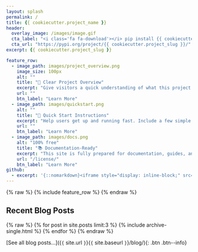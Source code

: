 ```yaml
---
layout: splash
permalink: /
title: {{ cookiecutter.project_name }}
header:
  overlay_image: /images/image.gif
  cta_label: "<i class='fa fa-download'></i> pip install {{ cookiecutter.project_slug }}"
  cta_url: "https://pypi.org/project/{{ cookiecutter.project_slug }}/"
excerpt: {{ cookiecutter.project_slug }}

feature_row:
  - image_path: images/project_overview.png
    image_size: 100px
    alt: ""
    title: "🧠 Clear Project Overview"
    excerpt: "Give visitors a quick understanding of what this project does and why it exists. Use this space to introduce the purpose or goals of your work."
    url: ""
    btn_label: "Learn More"
  - image_path: images/quickstart.png
    alt: ""
    title: "🚀 Quick Start Instructions"
    excerpt: "Help users get up and running fast. Include a few simple steps or commands that explain how to install, build, or run the project."
    url: ""
    btn_label: "Learn More"
  - image_path: images/docs.png
    alt: "100% free"
    title: "📚 Documentation-Ready"
    excerpt: "This site is fully prepared for documentation, guides, and changelogs. Add pages, organize content, and make this project easy to explore."
    url: "/license/"
    btn_label: "Learn More"
github:
  - excerpt: '{::nomarkdown}<iframe style="display: inline-block;" src="https://ghbtns.com/github-btn.html?user=mmistakes&repo=minimal-mistakes&type=star&count=true&size=large" frameborder="0" scrolling="0" width="160px" height="30px"></iframe> <iframe style="display: inline-block;" src="https://ghbtns.com/github-btn.html?user=mmistakes&repo=minimal-mistakes&type=fork&count=true&size=large" frameborder="0" scrolling="0" width="158px" height="30px"></iframe>{:/nomarkdown}'
---
```


{% raw %}
{% include feature_row %}
{% endraw %}

<h2> Recent Blog Posts </h2>

{% raw %}
{% for post in site.posts limit:3 %}
  {% include archive-single.html %}
{% endfor %}
{% endraw %}

[See all blog posts...]({`{` site.url `}`}{`{` site.baseurl `}`}/blog/){: .btn .btn--info}
